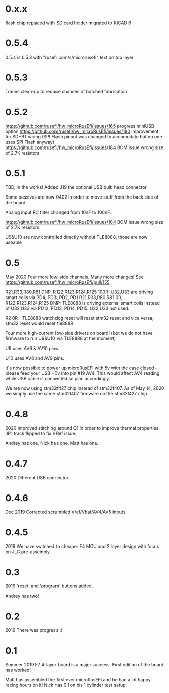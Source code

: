 # 0.x.x

flash chip replaced with SD card holder
migrated to KiCAD 6

# 0.5.4

0.5.4 is 0.5.3 with "rusefi.com/s/microrusefi" text on top layer 

# 0.5.3

Traces clean-up to reduce chances of botched fabrication 

# 0.5.2

https://github.com/rusefi/hw_microRusEfi/issues/165 progress miniUSB option
https://github.com/rusefi/hw_microRusEfi/issues/180 improvement for SD+BT wiring (SPI Flash pinout was changed to accomodate but no one uses SPI Flash anyway)
https://github.com/rusefi/hw_microRusEfi/issues/184 BOM issue wrong size of 2.7K resistors

# 0.5.1
TBD, in the works!
Added J19 the optional USB bulk head connector. 

Some passives are now 0402 in order to move stuff from the back side of the board.

Analog input RC filter changed from 10nF to 100nF.

https://github.com/rusefi/hw_microRusEfi/issues/184 BOM issue wrong size of 2.7K resistors

U9&U10 are now controlled directly without TLE8888, those are now useable

# 0.5
May 2020
Four more low-side channels.
Many more changes! See https://github.com/rusefi/hw_microRusEfi/pull/155

R21,R33,R80,R81 DNP, R122,R123,R124,R125 100R: U32,U33 are driving smart coils via PD4, PD3, PD2, PD1
R21,R33,R80,R81 0R, R122,R123,R124,R125 DNP: TLE8888 is driving external smart coils instead of U32,U33 via PD12, PD13, PD14, PD15. U32,U33 not used. 

R2 0R - TLE8888 watchdog reset will reset stm32 reset and vice versa, stm32 reset would reset tle8888

Four more high-current low-side drivers on board! (but we do not have firmware to run U9&U10 via TLE8888 at the moment)

U9 uses AV6 & AV10 pins.

U10 uses AV8 and AV9 pins.

It's now possible to power up microRusEFI with 5v with the case closed - please feed your USB +5v into pin #19 AV4.
This would affect AV4 reading while USB cable is connected so plan accordingly.

We are now using stm32f427 chip instead of stm32f407. As of May 14, 2020 we simply use the same stm32f407 firmware on the stm32f427 chip. 

# 0.4.8
2020
Improved stitching around Q1 in order to improve thermal properties.
JP1 track flipped to fix VRef issue.

Andrey has one, Nick has one, Matt has one.

# 0.4.7
2020
Different USB connector.

# 0.4.6 
Dec 2019
Corrected scrambled Vref/Vbat/AV4/AV5 inputs.

# 0.4.5 
2019
We have switched to cheaper F4 MCU and 2 layer design with focus on JLC pre-assembly.

# 0.3
2019
'reset' and 'program' buttons added.

Andrey has two!

# 0.2
2019
There was progress :)

# 0.1
Summer 2019
F7 4-layer board is a major success. First edition of the board has worked!

Matt has assembled the first ever microRusEFI and he had a lot happy racing hours on it!
Nick has 0.1 on his 1 cylinder test setup.

